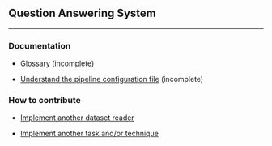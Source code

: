 ## Question Answering System
---

### Documentation

* [Glossary](./docs/glossary.md) (incomplete)

* [Understand the pipeline configuration file](./docs/pipeline_configuration_file.md) (incomplete)

### How to contribute

* [Implement another dataset reader](./docs/implement_dataset_reader.md)

* [Implement another task and/or technique](docs/implement_task_and_technique.md)